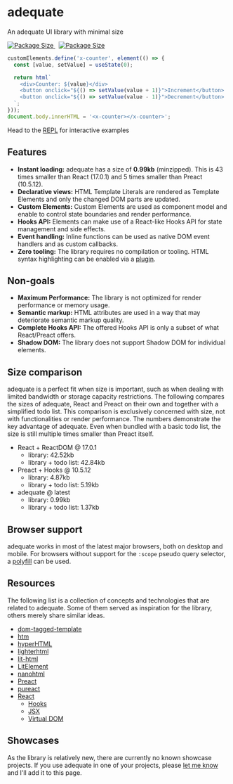 # adequate

<p class="subtitle">An adequate UI library with minimal size</p>

<div class="badges">
<a href="https://npmjs.com/package/adequate">
  <img alt="Package Size" src="https://badgen.net/npm/v/adequate">
</a>
&nbsp;
<a href="https://bundlephobia.com/result?p=adequate@latest">
  <img alt="Package Size" src="https://badgen.net/bundlephobia/minzip/adequate">
</a>
</div>

```javascript
customElements.define('x-counter', element(() => {
  const [value, setValue] = useState(0);

  return html`
    <div>Counter: ${value}</div>
    <button onclick="${() => setValue(value + 1)}">Increment</button>
    <button onclick="${() => setValue(value - 1)}">Decrement</button>
  `;
}));
document.body.innerHTML = '<x-counter></x-counter>';
```

Head to the [REPL](https://adequatejs.org/repl.html) for interactive examples

## Features

- **Instant loading:** adequate has a size of **0.99kb** (minzipped). This is 43 times smaller than React (17.0.1) and 5 times smaller than Preact (10.5.12).
- **Declarative views:** HTML Template Literals are rendered as Template Elements and only the changed DOM parts are updated.
- **Custom Elements:** Custom Elements are used as component model and enable to control state boundaries and render performance.
- **Hooks API:** Elements can make use of a React-like Hooks API for state management and side effects.
- **Event handling:** Inline functions can be used as native DOM event handlers and as custom callbacks.
- **Zero tooling:** The library requires no compilation or tooling. HTML syntax highlighting can be enabled via a [plugin](https://marketplace.visualstudio.com/items?itemName=bierner.lit-html).

## Non-goals

- **Maximum Performance:** The library is not optimized for render performance or memory usage.
- **Semantic markup:** HTML attributes are used in a way that may deteriorate semantic markup quality.
- **Complete Hooks API:** The offered Hooks API is only a subset of what React/Preact offers.
- **Shadow DOM:** The library does not support Shadow DOM for individual elements.

## Size comparison

adequate is a perfect fit when size is important, such as when dealing with limited bandwidth or storage capacity restrictions. The following compares the sizes of adequate, React and Preact on their own and together with a simplified todo list. This comparison is exclusively concerned with size, not with functionalities or render performance. The numbers demonstrate the key advantage of adequate. Even when bundled with a basic todo list, the size is still multiple times smaller than Preact itself. 

<!-- size-comparison -->

- React + ReactDOM @ 17.0.1
  - library: 42.52kb
  - library + todo list: 42.84kb
- Preact + Hooks @ 10.5.12
  - library: 4.87kb
  - library + todo list: 5.19kb
- adequate @ latest
  - library: 0.99kb
  - library + todo list: 1.37kb

<!-- /size-comparison -->

## Browser support

adequate works in most of the latest major browsers, both on desktop and mobile. For browsers without support for the `:scope` pseudo query selector, a [polyfill](https://github.com/jonathantneal/element-qsa-scope) can be used.

## Resources

The following list is a collection of concepts and technologies that are related to adequate.
Some of them served as inspiration for the library, others merely share similar ideas.

- [dom-tagged-template](https://github.com/caub/dom-tagged-template)
- [htm](https://github.com/developit/htm)
- [hyperHTML](https://github.com/WebReflection/hyperHTML)
- [lighterhtml](https://github.com/WebReflection/lighterhtml)
- [lit-html](https://lit-html.polymer-project.org/)
- [LitElement](https://lit-element.polymer-project.org/)
- [nanohtml](https://github.com/choojs/nanohtml)
- [Preact](https://preactjs.com/)
- [pureact](https://github.com/fbedussi/pureact)
- [React](https://reactjs.org/)
  - [Hooks](https://reactjs.org/docs/hooks-overview.html)
  - [JSX](https://reactjs.org/docs/introducing-jsx.html)
  - [Virtual DOM](https://reactjs.org/docs/faq-internals.html)

## Showcases

As the library is relatively new, there are currently no known showcase projects. If you use adequate in one of your projects, please [let me know](https://www.alex-lawrence.com/contact/) and I'll add it to this page.
